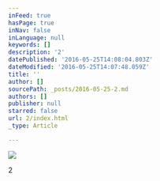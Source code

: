 ```yaml
---
inFeed: true
hasPage: true
inNav: false
inLanguage: null
keywords: []
description: '2'
datePublished: '2016-05-25T14:08:04.803Z'
dateModified: '2016-05-25T14:07:48.059Z'
title: ''
author: []
sourcePath: _posts/2016-05-25-2.md
authors: []
publisher: null
starred: false
url: 2/index.html
_type: Article

---
```

![](https://the-grid-user-content.s3-us-west-2.amazonaws.com/d65c3fb4-147b-4e3b-857f-bc9c21f0c83a.png)

2